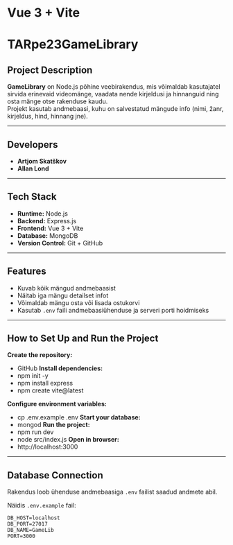 # Vue 3 + Vite

# TARpe23GameLibrary

## Project Description
**GameLibrary** 
on Node.js põhine veebirakendus, mis võimaldab kasutajatel sirvida erinevaid videomänge, vaadata nende kirjeldusi ja hinnanguid ning osta mänge otse rakenduse kaudu.  
Projekt kasutab andmebaasi, kuhu on salvestatud mängude info (nimi, žanr, kirjeldus, hind, hinnang jne).

---

## Developers
- **Artjom Skatškov**
- **Allan Lond**

---

## Tech Stack
- **Runtime:** Node.js  
- **Backend:** Express.js  
- **Frontend:** Vue 3 + Vite  
- **Database:** MongoDB 
- **Version Control:** Git + GitHub  

---

## Features
- Kuvab kõik mängud andmebaasist  
- Näitab iga mängu detailset infot  
- Võimaldab mängu osta või lisada ostukorvi  
- Kasutab `.env` faili andmebaasiühenduse ja serveri porti hoidmiseks  

---

## How to Set Up and Run the Project

**Create the repository:** 
- GitHub
**Install dependencies:**
- npm init -y
- npm install express
- npm create vite@latest

**Configure environment variables:**
- cp .env.example .env
**Start your database:**
- mongod
**Run the project:**
- npm run dev
- node src/index.js
**Open in browser:**
- http://localhost:3000

---

## Database Connection
Rakendus loob ühenduse andmebaasiga `.env` failist saadud andmete abil.

Näidis `.env.example` fail:

```env
DB_HOST=localhost
DB_PORT=27017
DB_NAME=GameLib
PORT=3000


